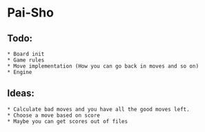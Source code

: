 # Pai-Sho

## Todo:
	* Board init
	* Game rules
	* Move implementation (How you can go back in moves and so on)
	* Engine
	
	
## Ideas:
	* Calculate bad moves and you have all the good moves left.
	* Choose a move based on score
	* Maybe you can get scores out of files
